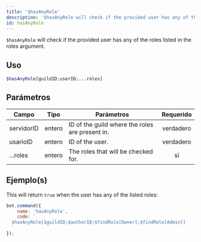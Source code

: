 ```yaml
---
title: '$hasAnyRole'
description: '$hasAnyRole will check if the provided user has any of the roles listed in the roles argument.'
id: hasAnyRole
---
```


`$hasAnyRole` will check if the provided user has any of the roles listed in the roles argument.

## Uso

```php
$hasAnyRole[guildID;userID;...roles]
```

## Parámetros

| Campo      | Tipo   | Parámetros                                      | Requerido |
| ---------- | ------ | ----------------------------------------------- |:---------:|
| servidorID | entero | ID of the guild where the roles are present in. | verdadero |
| usarioID   | entero | ID of the user.                                 | verdadero |
| ...roles   | entero | The roles that will be checked for.             |    sí     |

## Ejemplo(s)

This will return `true` when the user has any of the listed roles:

```javascript
bot.command({
    name: 'hasAnyRole',
    code: `
  $hasAnyRole[$guildID;$authorID;$findRole[Owner];$findRole[Admin]]
  `
});
```
